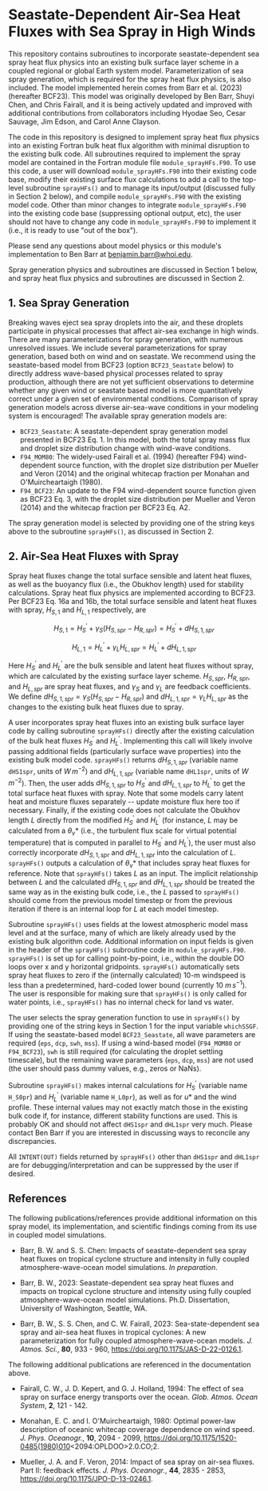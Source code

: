 # Seastate-Dependent Air-Sea Heat Fluxes with Sea Spray in High Winds

This repository contains subroutines to incorporate seastate-dependent sea spray heat flux physics into an existing bulk surface layer scheme in a coupled regional or global Earth system model.  Parameterization of sea spray generation, which is required for the spray heat flux physics, is also included.  The model implemented herein comes from Barr et al. (2023) (hereafter BCF23).  This model was originally developed by Ben Barr, Shuyi Chen, and Chris Fairall, and it is being actively updated and improved with additional contributions from collaborators including Hyodae Seo, Cesar Sauvage, Jim Edson, and Carol Anne Clayson.

The code in this repository is designed to implement spray heat flux physics into an existing Fortran bulk heat flux algorithm with minimal disruption to the existing bulk code.  All subroutines required to implement the spray model are contained in the Fortran module file `module_sprayHFs.F90`.  To use this code, a user will download `module_sprayHFs.F90` into their existing code base, modify their existing surface flux calculations to add a call to the top-level subroutine `sprayHFs()` and to manage its input/output (discussed fully in Section 2 below), and compile `module_sprayHFs.F90` with the existing model code.  Other than minor changes to integrate `module_sprayHFs.F90` into the existing code base (suppressing optional output, etc), the user should not have to change any code in `module_sprayHFs.F90` to implement it (i.e., it is ready to use "out of the box").

Please send any questions about model physics or this module's implementation to Ben Barr at benjamin.barr@whoi.edu.

Spray generation physics and subroutines are discussed in Section 1 below, and spray heat flux physics and subroutines are discussed in Section 2.

## 1. Sea Spray Generation

Breaking waves eject sea spray droplets into the air, and these droplets participate in physical processes that affect air-sea exchange in high winds.  There are many parameterizations for spray generation, with numerous unresolved issues.  We include several parameterizations for spray generation, based both on wind and on seastate.  We recommend using the seastate-based model from BCF23 (option `BCF23_Seastate` below) to directly address wave-based physical processes related to spray production, although there are not yet sufficient observations to determine whether any given wind or seastate based model is more quantitatively correct under a given set of environmental conditions.  Comparison of spray generation models across diverse air-sea-wave conditions in your modeling system is encouraged!  The available spray generation models are:

+ `BCF23_Seastate`: A seastate-dependent spray generation model presented in BCF23 Eq. 1.  In this model, both the total spray mass flux and droplet size distribution change with wind-wave conditions.
+ `F94_MOM80`: The widely-used Fairall et al. (1994) (hereafter F94) wind-dependent source function, with the droplet size distribution per Mueller and Veron (2014) and the original whitecap fraction per Monahan and O'Muircheartaigh (1980).
+ `F94_BCF23`: An update to the F94 wind-dependent source function given as BCF23 Eq. 3, with the droplet size distribution per Mueller and Veron (2014) and the whitecap fraction per BCF23 Eq. A2.

The spray generation model is selected by providing one of the string keys above to the subroutine `sprayHFs()`, as discussed in Section 2.

## 2. Air-Sea Heat Fluxes with Spray

Spray heat fluxes change the total surface sensible and latent heat fluxes, as well as the buoyancy flux (i.e., the Obukhov length) used for stability calculations.  Spray heat flux physics are implemented according to BCF23.  Per BCF23 Eq. 16a and 16b, the total surface sensible and latent heat fluxes with spray, $H_{S,1}$ and $H_{L,1}$ respectively, are

```math
H_{S,1} = H^{\prime}_S + \gamma_S \left( H_{S,spr} - H_{R,spr} \right) = H^{\prime}_S + dH_{S,1,spr}
```
```math
H_{L,1} = H^{\prime}_L + \gamma_L H_{L,spr} = H^{\prime}_L + dH_{L,1,spr}
```
Here $`H^{\prime}_S`$ and $`H^{\prime}_L`$ are the bulk sensible and latent heat fluxes without spray, which are calculated by the existing surface layer scheme.  $H_{S,spr}$, $H_{R,spr}$, and $H_{L,spr}$ are spray heat fluxes, and $\gamma_S$ and $\gamma_L$ are feedback coefficients.  We define $dH_{S,1,spr} = \gamma_S \left( H_{S,spr} - H_{R,spr} \right)$ and $dH_{L,1,spr} = \gamma_L H_{L,spr}$ as the changes to the existing bulk heat fluxes due to spray.

A user incorporates spray heat fluxes into an existing bulk surface layer code by calling subroutine `sprayHFs()` directly after the existing calculation of the bulk heat fluxes $`H^{\prime}_S`$ and $`H^{\prime}_L`$.  Implementing this call will likely involve passing additional fields (particularly surface wave properties) into the existing bulk model code.  `sprayHFs()` returns $dH_{S,1,spr}$ (variable name `dHS1spr`, units of $`W \, m^{-2}`$) and $dH_{L,1,spr}$ (variable name `dHL1spr`, units of $`W \, m^{-2}`$).  Then, the user adds $dH_{S,1,spr}$ to $`H^{\prime}_S`$ and $dH_{L,1,spr}$ to $`H^{\prime}_L`$ to get the total surface heat fluxes with spray.  Note that some models carry latent heat and moisture fluxes separately -- update moisture flux here too if necessary.  Finally, if the existing code does not calculate the Obukhov length $L$ directly from the modified $`H^{\prime}_S`$ and $`H^{\prime}_L`$ (for instance, $L$ may be calculated from a $`\theta_v*`$ (i.e., the turbulent flux scale for virtual potential temperature) that is computed in parallel to $`H^{\prime}_S`$ and $`H^{\prime}_L`$), the user must also correctly incorporate $dH_{S,1,spr}$ and $dH_{L,1,spr}$ into the calculation of $L$.  `sprayHFs()` outputs a calculation of $`\theta_v*`$ that includes spray heat fluxes for reference.  Note that `sprayHFs()` takes $L$ as an input.  The implicit relationship between $L$ and the calculated $dH_{S,1,spr}$ and $dH_{L,1,spr}$ should be treated the same way as in the existing bulk code, i.e., the $L$ passed to `sprayHFs()` should come from the previous model timestep or from the previous iteration if there is an internal loop for $L$ at each model timestep.

Subroutine `sprayHFs()` uses fields at the lowest atmospheric model mass level and at the surface, many of which are likely already used by the existing bulk algorithm code.  Additional information on input fields is given in the header of the `sprayHFs()` subroutine code in `module_sprayHFs.F90`.  `sprayHFs()` is set up for calling point-by-point, i.e., within the double DO loops over x and y horizontal gridpoints.  `sprayHFs()` automatically sets spray heat fluxes to zero if the (internally calculated) 10-m windspeed is less than a predetermined, hard-coded lower bound (currently 10 $`m \, s^{-1}`$).  The user is responsible for making sure that `sprayHFs()` is only called for water points, i.e., `sprayHFs()` has no internal check for land vs water.

The user selects the spray generation function to use in `sprayHFs()` by providing one of the string keys in Section 1 for the input variable `whichSSGF`.  If using the seastate-based model `BCF23_Seastate`, all wave parameters are required (`eps`, `dcp`, `swh`, `mss`).  If using a wind-based model (`F94_MOM80` or `F94_BCF23`), `swh` is still required (for calculating the droplet settling timescale), but the remaining wave parameters (`eps`, `dcp`, `mss`) are not used (the user should pass dummy values, e.g., zeros or NaNs).

Subroutine `sprayHFs()` makes internal calculations for $`H^{\prime}_S`$ (variable name `H_S0pr`) and $`H^{\prime}_L`$ (variable name `H_L0pr`), as well as for $`u*`$ and the wind profile.  These internal values may not exactly match those in the existing bulk code if, for instance, different stability functions are used.  This is probably OK and should not affect `dHS1spr` and `dHL1spr` very much.  Please contact Ben Barr if you are interested in discussing ways to reconcile any discrepancies.

All `INTENT(OUT)` fields returned by `sprayHFs()` other than `dHS1spr` and `dHL1spr` are for debugging/interpretation and can be suppressed by the user if desired.

## References

The following publications/references provide additional information on this spray model, its implementation, and scientific findings coming from its use in coupled model simulations.

+ Barr, B. W. and S. S. Chen: Impacts of seastate-dependent sea spray heat fluxes on tropical cyclone structure and intensity in fully coupled atmosphere-wave-ocean model simulations. _In preparation_.

+ Barr, B. W., 2023: Seastate-dependent sea spray heat fluxes and impacts on tropical cyclone structure and intensity using fully coupled atmosphere-wave-ocean model simulations. Ph.D. Dissertation, University of Washington, Seattle, WA.

+ Barr, B. W., S. S. Chen, and C. W. Fairall, 2023: Sea-state-dependent sea spray and air-sea heat fluxes in tropical cyclones: A new parameterization for fully coupled atmosphere-wave-ocean models. _J. Atmos. Sci._, **80**, 933 - 960, https://doi.org/10.1175/JAS-D-22-0126.1.

The following additional publications are referenced in the documentation above.

+ Fairall, C. W., J. D. Kepert, and G. J. Holland, 1994: The effect of sea spray on surface energy transports over the ocean. _Glob. Atmos. Ocean System_, **2**, 121 - 142.

+ Monahan, E. C. and I. O'Muircheartaigh, 1980: Optimal power-law description of oceanic whitecap coverage dependence on wind speed. _J. Phys. Oceanogr._, **10**, 2094 - 2099, https://doi.org/10.1175/1520-0485(1980)010<2094:OPLDOO>2.0.CO;2.

+ Mueller, J. A. and F. Veron, 2014: Impact of sea spray on air-sea fluxes. Part II: feedback effects. _J. Phys. Oceanogr._, **44**, 2835 - 2853, https://doi.org/10.1175/JPO-D-13-0246.1.
